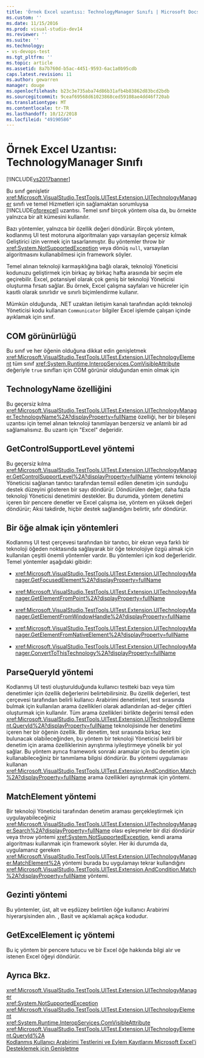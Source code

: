```yaml
---
title: 'Örnek Excel uzantısı: TechnologyManager Sınıfı | Microsoft Docs'
ms.custom: ''
ms.date: 11/15/2016
ms.prod: visual-studio-dev14
ms.reviewer: ''
ms.suite: ''
ms.technology:
- vs-devops-test
ms.tgt_pltfrm: ''
ms.topic: article
ms.assetid: 8a7b760d-b5ac-4451-9593-6ac1a0b95cdb
caps.latest.revision: 11
ms.author: gewarren
manager: douge
ms.openlocfilehash: b23c3e735aba74d86b31afb4b83862d83bcd2bdb
ms.sourcegitcommit: 9ceaf69568d61023868ced59108ae4dd46f720ab
ms.translationtype: MT
ms.contentlocale: tr-TR
ms.lasthandoff: 10/12/2018
ms.locfileid: "49190586"
---
```

# <a name="sample-excel-extension-technologymanager-class"></a>Örnek Excel Uzantısı: TechnologyManager Sınıfı
[!INCLUDE[vs2017banner](../includes/vs2017banner.md)]

Bu sınıf genişletir <xref:Microsoft.VisualStudio.TestTools.UITest.Extension.UITechnologyManager> sınıfı ve temel Hizmetleri için sağlamaktan sorumluysa [!INCLUDE[ofprexcel](../includes/ofprexcel-md.md)] uzantısı. Temel sınıf birçok yöntem olsa da, bu örnekte yalnızca bir alt kümesini kullanılır.  
  
 Bazı yöntemler, yalnızca bir özellik değeri döndürür. Birçok yöntem, kodlanmış UI test motoruna algoritmaları yapı varsayılan geçersiz kılmak Geliştirici izin vermek için tasarlanmıştır. Bu yöntemler throw bir <xref:System.NotSupportedException> veya dönüş `null`, varsayılan algoritmasını kullanabilmesi için framework söyler.  
  
 Temel alınan teknoloji karmaşıklığına bağlı olarak, teknoloji Yöneticisi kodunuzu geliştirmek için birkaç ay birkaç hafta arasında bir seçim ele geçirebilir. Excel, potansiyel olarak çok geniş bir teknoloji Yöneticisi oluşturma fırsatı sağlar. Bu örnek, Excel çalışma sayfaları ve hücreler için kasıtlı olarak sınırlıdır ve sınırlı biçimlendirme kullanır.  
  
 Mümkün olduğunda, .NET uzaktan iletişim kanalı tarafından açıldı teknoloji Yöneticisi kodu kullanan `Communicator` bilgiler Excel işlemde çalışan içinde ayıklamak için sınıf.  
  
## <a name="com-visibility"></a>COM görünürlüğü  
 Bu sınıf ve her öğenin olduğuna dikkat edin genişletmek <xref:Microsoft.VisualStudio.TestTools.UITest.Extension.UITechnologyElement> tüm sınıf <xref:System.Runtime.InteropServices.ComVisibleAttribute> değeriyle `true` sınıfları için COM görünür olduğundan emin olmak için  
  
## <a name="technologyname-property"></a>TechnologyName özelliğini  
 Bu geçersiz kılma <xref:Microsoft.VisualStudio.TestTools.UITest.Extension.UITechnologyManager.TechnologyName%2A?displayProperty=fullName> özelliği, her bir bileşeni uzantısı için temel alınan teknoloji tanımlayan benzersiz ve anlamlı bir ad sağlamalısınız. Bu uzantı için "Excel" değeridir.  
  
## <a name="getcontrolsupportlevel-method"></a>GetControlSupportLevel yöntemi  
 Bu geçersiz kılma <xref:Microsoft.VisualStudio.TestTools.UITest.Extension.UITechnologyManager.GetControlSupportLevel%2A?displayProperty=fullName> yöntemi teknoloji Yöneticisi sağlanan tanıtıcı tarafından temsil edilen denetim için sunduğu destek düzeyini gösteren bir sayı döndürür. Döndürülen değer, daha fazla teknoloji Yöneticisi denetimini destekler. Bu durumda, yöntem denetimi içeren bir pencere denetler ve Excel çalışma ise, yöntem en yüksek değeri döndürür; Aksi takdirde, hiçbir destek sağlandığını belirtir, sıfır döndürür.  
  
## <a name="methods-to-get-an-element"></a>Bir öğe almak için yöntemleri  
 Kodlanmış UI test çerçevesi tarafından bir tanıtıcı, bir ekran veya farklı bir teknoloji öğeden noktasında sağlayarak bir öğe teknolojiye özgü almak için kullanılan çeşitli önemli yöntemler vardır. Bu yöntemleri için kod değerleridir. Temel yöntemler aşağıdaki gibidir:  
  
-   <xref:Microsoft.VisualStudio.TestTools.UITest.Extension.UITechnologyManager.GetFocusedElement%2A?displayProperty=fullName>  
  
-   <xref:Microsoft.VisualStudio.TestTools.UITest.Extension.UITechnologyManager.GetElementFromPoint%2A?displayProperty=fullName>  
  
-   <xref:Microsoft.VisualStudio.TestTools.UITest.Extension.UITechnologyManager.GetElementFromWindowHandle%2A?displayProperty=fullName>  
  
-   <xref:Microsoft.VisualStudio.TestTools.UITest.Extension.UITechnologyManager.GetElementFromNativeElement%2A?displayProperty=fullName>  
  
-   <xref:Microsoft.VisualStudio.TestTools.UITest.Extension.UITechnologyManager.ConvertToThisTechnology%2A?displayProperty=fullName>  
  
## <a name="parsequeryid-method"></a>ParseQueryId yöntemi  
 Kodlanmış UI testi oluşturulduğunda kullanıcı testteki bazı veya tüm denetimler için özellik değerlerini belirtebilirsiniz. Bu özellik değerleri, test çerçevesi tarafından belirli kullanıcı Arabirimi denetimleri, test sırasında bulmak için kullanılan arama özellikleri olarak adlandırılan ad-değer çiftleri oluşturmak için kullanılır. Tüm arama özellikleri birlikte değerini temsil eden <xref:Microsoft.VisualStudio.TestTools.UITest.Extension.UITechnologyElement.QueryId%2A?displayProperty=fullName> teknolojisinde her denetimi içeren her bir öğenin özellik. Bir denetim, test sırasında birkaç kez bulunacak olabileceğinden, bu yöntem bir teknoloji Yöneticisi belirli bir denetim için arama özelliklerinin ayrıştırma iyileştirmeye yönelik bir yol sağlar. Bu yöntem ayrıca framework sonraki aramalar için bu denetim için kullanabileceğiniz bir tanımlama bilgisi döndürür. Bu yöntemi uygulaması kullanan <xref:Microsoft.VisualStudio.TestTools.UITest.Extension.AndCondition.Match%2A?displayProperty=fullName> arama özellikleri ayrıştırmak için yöntemi.  
  
## <a name="matchelement-method"></a>MatchElement yöntemi  
 Bir teknoloji Yöneticisi tarafından denetim araması gerçekleştirmek için uygulayabileceğiniz <xref:Microsoft.VisualStudio.TestTools.UITest.Extension.UITechnologyManager.Search%2A?displayProperty=fullName> olası eşleşmeler bir dizi döndürür veya throw yöntemi <xref:System.NotSupportedException>, kendi arama algoritması kullanmak için framework söyler. Her iki durumda da, uygulamanız gereken <xref:Microsoft.VisualStudio.TestTools.UITest.Extension.UITechnologyManager.MatchElement%2A> yöntemi burada bu uygulamayı tekrar kullandığını <xref:Microsoft.VisualStudio.TestTools.UITest.Extension.AndCondition.Match%2A?displayProperty=fullName> yöntemi.  
  
## <a name="navigation-methods"></a>Gezinti yöntemi  
 Bu yöntemler, üst, alt ve eşdüzey belirtilen öğe kullanıcı Arabirimi hiyerarşisinden alın. , Basit ve açıklamalı açıkça kodudur.  
  
## <a name="getexcelelement-internal-method"></a>GetExcelElement iç yöntemi  
 Bu iç yöntem bir pencere tutucu ve bir Excel öğe hakkında bilgi alır ve istenen Excel öğeyi döndürür.  
  
## <a name="see-also"></a>Ayrıca Bkz.  
 <xref:Microsoft.VisualStudio.TestTools.UITest.Extension.UITechnologyManager>   
 <xref:System.NotSupportedException>   
 <xref:Microsoft.VisualStudio.TestTools.UITest.Extension.UITechnologyElement>   
 <xref:System.Runtime.InteropServices.ComVisibleAttribute>   
 <xref:Microsoft.VisualStudio.TestTools.UITest.Extension.UITechnologyElement.QueryId%2A>   
 [Kodlanmış Kullanıcı Arabirimi Testlerini ve Eylem Kayıtlarını Microsoft Excel'i Desteklemek için Genişletme](../test/extending-coded-ui-tests-and-action-recordings-to-support-microsoft-excel.md)



